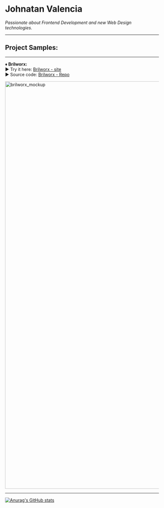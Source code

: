 # **Johnatan Valencia**

*Passionate about Frontend Development and new Web Design technologies.*
<hr>

## **Project Samples:**
<hr>

**♦ Brilworx:** <br/>
  ► Try it here: [Brilworx - site](https://johnatanvq.github.io/Brilworx-WebPage/) <br/>
  ► Source code: [Brilworx - Repo](https://github.com/Johnatanvq/Brilworx-WebPage)

<img width="933" height="1333" alt="brilworx_mockup" src="https://github.com/user-attachments/assets/3042707a-0991-460f-a817-32e641b5567a" />

<hr>

[![Anurag's GitHub stats](https://github-readme-stats.vercel.app/api?username=johnatanvq)](https://github.com/johnatanvq/github-readme-stats)
